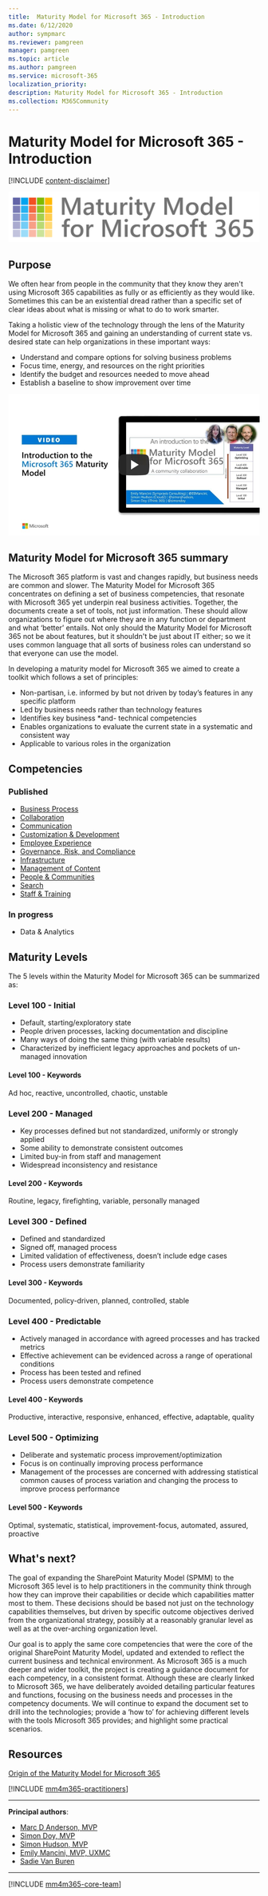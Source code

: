 ```yaml
---
title:  Maturity Model for Microsoft 365 - Introduction
ms.date: 6/12/2020
author: sympmarc
ms.reviewer: pamgreen
manager: pamgreen
ms.topic: article
ms.author: pamgreen
ms.service: microsoft-365
localization_priority: 
description: Maturity Model for Microsoft 365 - Introduction
ms.collection: M365Community
---
```


# Maturity Model for Microsoft 365 - Introduction

[!INCLUDE [content-disclaimer](includes/content-disclaimer.md)]

![Maturity Model for Microsoft 365](media/maturity-model-for-microsoft-365/M365MM.png)

## Purpose

We often hear from people in the community that they know they aren't using Microsoft 365 capabilities as fully or as efficiently as they would like. Sometimes this can be an existential dread rather than a specific set of clear ideas about what is missing or what to do to work smarter.

Taking a holistic view of the technology through the lens of the Maturity Model for Microsoft 365 and gaining an understanding of current state vs. desired state can help organizations in these important ways:

- Understand and compare options for solving business problems
- Focus time, energy, and resources on the right priorities
- Identify the budget and resources needed to move ahead
- Establish a baseline to show improvement over time

[![Introduction to the Maturity Model for Microsoft 365](media/microsoft365-maturity-model--intro/introduction-to-the-microsoft-365-maturity-model.jpg)](https://www.youtube.com/watch?v=1nqgohquH4w)

## Maturity Model for Microsoft 365 summary

The Microsoft 365 platform is vast and changes rapidly, but business needs are common and slower. The Maturity Model for Microsoft 365 concentrates on defining a set of business competencies, that resonate with Microsoft 365 yet underpin real business activities. Together, the documents create a set of tools, not just information. These should allow organizations to figure out where they are in any function or department and what ‘better’ entails. Not only should the Maturity Model for Microsoft 365 not be about features, but it shouldn't be just about IT either; so we it uses common language that all sorts of business roles can understand so that everyone can use the model.

In developing a maturity model for Microsoft 365 we aimed to create a toolkit which follows a set of principles:

- Non-partisan, i.e. informed by but not driven by today’s features in any specific platform
- Led by business needs rather than technology features
- Identifies key business *and- technical competencies
- Enables organizations to evaluate the current state in a systematic and consistent way
- Applicable to various roles in the organization

## Competencies

### Published

- [Business Process](microsoft365-maturity-model--business-process.md)
- [Collaboration](microsoft365-maturity-model--collaboration.md)
- [Communication](microsoft365-maturity-model--communication.md)
- [Customization & Development](microsoft365-maturity-model--customization-and-development.md)
- [Employee Experience](microsoft365-maturity-model--employee-experience.md)
- [Governance, Risk, and Compliance](microsoft365-maturity-model--governance-and-compliance.md)
- [Infrastructure](microsoft365-maturity-model--infrastructure.md)
- [Management of Content](microsoft365-maturity-model--management-of-content.md)
- [People & Communities](microsoft365-maturity-model--people-and-communities-competency.md)
- [Search](microsoft365-maturity-model--search.md)
- [Staff & Training](microsoft365-maturity-model--staff-and-training.md)

### In progress

- Data & Analytics

## Maturity Levels

The 5 levels within the Maturity Model for Microsoft 365 can be summarized as:

### Level 100 - Initial

- Default, starting/exploratory state
- People driven processes, lacking documentation and discipline
- Many ways of doing the same thing (with variable results)
- Characterized by inefficient legacy approaches and pockets of un-managed innovation

#### Level 100 - Keywords

Ad hoc, reactive, uncontrolled, chaotic, unstable

### Level 200 - Managed

- Key processes defined but not standardized, uniformly or strongly applied
- Some ability to demonstrate  consistent outcomes
- Limited buy-in from staff and management
- Widespread inconsistency and resistance

#### Level 200 - Keywords

Routine, legacy, firefighting, variable, personally managed

### Level 300 - Defined

- Defined and standardized
- Signed off, managed process
- Limited validation of effectiveness, doesn’t include edge cases
- Process users demonstrate familiarity
  
#### Level 300 - Keywords

Documented, policy-driven, planned, controlled, stable

### Level 400 - Predictable

- Actively managed in accordance with agreed processes and has tracked metrics
- Effective achievement can be evidenced across a range of operational conditions
- Process has been tested and refined
- Process users demonstrate competence

#### Level 400 - Keywords

Productive, interactive, responsive, enhanced, effective, adaptable, quality

### Level 500 - Optimizing

- Deliberate and systematic process improvement/optimization
- Focus is on continually improving process performance
- Management of the processes are concerned with addressing statistical common causes of process variation and changing the process to improve process performance

#### Level 500 - Keywords

Optimal, systematic, statistical, improvement-focus, automated, assured, proactive

## What's next?

The goal of expanding the SharePoint Maturity Model (SPMM) to the Microsoft 365 level is to help practitioners in the community think through how they can improve their capabilities or decide which capabilities matter most to them. These decisions should be based not just on the technology capabilities themselves, but driven by specific outcome objectives derived from the organizational strategy, possibly at a reasonably granular level as well as at the over-arching organization level.

Our goal is to apply the same core competencies that were the core of the original SharePoint Maturity Model, updated and extended to reflect the current business and technical environment. As Microsoft 365 is a much deeper and wider toolkit, the project is creating a guidance document for each competency, in a consistent format. Although these are clearly linked to Microsoft 365, we have deliberately avoided detailing particular features and functions, focusing on the business needs and processes in the competency documents. We will continue to expand the document set to drill into the technologies; provide a ‘how to’ for achieving different levels with the tools Microsoft 365 provides; and highlight some practical scenarios.  

## Resources

[Origin of the Maturity Model for Microsoft 365](microsoft365-maturity-model-origin-story.md)

[!INCLUDE [mm4m365-practitioners](includes/mm4m365-practitioners.md)]

---

**Principal authors**:

- [Marc D Anderson, MVP](https://www.linkedin.com/in/marcanderson)
- [Simon Doy, MVP](https://www.linkedin.com/in/simondoy)
- [Simon Hudson, MVP](https://www.linkedin.com/in/simonjhudson)
- [Emily Mancini, MVP, UXMC](https://www.linkedin.com/in/eemancini)
- [Sadie Van Buren](https://www.linkedin.com/in/sadalit)

---

[!INCLUDE [mm4m365-core-team](includes/mm4m365-core-team.md)]
